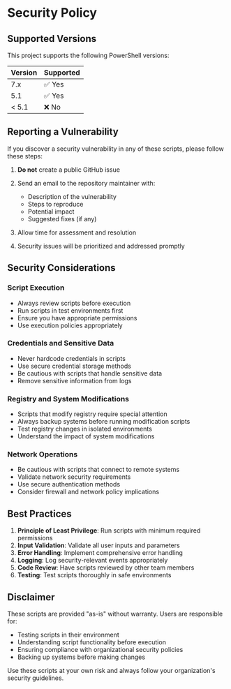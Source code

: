 # Security Policy

## Supported Versions

This project supports the following PowerShell versions:

| Version | Supported          |
| ------- | ------------------ |
| 7.x     | ✅ Yes             |
| 5.1     | ✅ Yes             |
| < 5.1   | ❌ No              |

## Reporting a Vulnerability

If you discover a security vulnerability in any of these scripts, please follow these steps:

1. **Do not** create a public GitHub issue
2. Send an email to the repository maintainer with:
   - Description of the vulnerability
   - Steps to reproduce
   - Potential impact
   - Suggested fixes (if any)

3. Allow time for assessment and resolution
4. Security issues will be prioritized and addressed promptly

## Security Considerations

### Script Execution
- Always review scripts before execution
- Run scripts in test environments first
- Ensure you have appropriate permissions
- Use execution policies appropriately

### Credentials and Sensitive Data
- Never hardcode credentials in scripts
- Use secure credential storage methods
- Be cautious with scripts that handle sensitive data
- Remove sensitive information from logs

### Registry and System Modifications
- Scripts that modify registry require special attention
- Always backup systems before running modification scripts
- Test registry changes in isolated environments
- Understand the impact of system modifications

### Network Operations
- Be cautious with scripts that connect to remote systems
- Validate network security requirements
- Use secure authentication methods
- Consider firewall and network policy implications

## Best Practices

1. **Principle of Least Privilege**: Run scripts with minimum required permissions
2. **Input Validation**: Validate all user inputs and parameters
3. **Error Handling**: Implement comprehensive error handling
4. **Logging**: Log security-relevant events appropriately
5. **Code Review**: Have scripts reviewed by other team members
6. **Testing**: Test scripts thoroughly in safe environments

## Disclaimer

These scripts are provided "as-is" without warranty. Users are responsible for:
- Testing scripts in their environment
- Understanding script functionality before execution
- Ensuring compliance with organizational security policies
- Backing up systems before making changes

Use these scripts at your own risk and always follow your organization's security guidelines.
